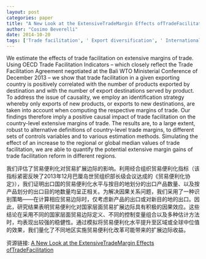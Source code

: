 ```yaml
---
layout: post
categories: paper
title: "A New Look at the ExtensiveTradeMargin Effects ofTradeFacilitation"
author: "Cosimo Beverelli"
date: 2014-10-20
tags: ['Trade facilitation', ' Export diversification', ' International trade agreements', ' WTO']
---
```


We estimate the effects of trade facilitation on extensive margins of trade. Using OECD Trade Facilitation Indicators – which closely reflect the Trade Facilitation Agreement negotiated at the Bali WTO Ministerial Conference of December 2013 – we show that trade facilitation in a given exporting country is positively correlated with the number of products exported by destination and with the number of export destinations served by product. To address the issue of causality, we employ an identification strategy whereby only exports of new products, or exports to new destinations, are taken into account when computing the respective margins of trade. Our findings therefore imply a positive causal impact of trade facilitation on the country-level extensive margins of trade. The results are, to a large extent, robust to alternative definitions of country-level trade margins, to different sets of controls variables and to various estimation methods. Simulating the effect of an increase to the regional or global median values of trade facilitation, we are able to quantify the potential extensive margin gains of trade facilitation reform in different regions.

我们评估了贸易便利化对贸易扩展边际的影响。利用经合组织贸易便利化指标（该指标紧密反映了2013年12月巴厘岛世贸组织部长级会议达成的《贸易便利化协定》），我们证明出口国的贸易便利化水平与按目的地划分的出口产品数量、以及按产品划分的出口目的地数量均呈正相关。为解决因果关系问题，我们采用了一种识别策略——在计算相应贸易边际时，仅考虑新产品的出口或对新目的地的出口。因此，研究结果表明贸易便利化对国家层面贸易扩展边际具有积极的因果效应。这些结论在采用不同的国家层面贸易边际定义、不同的控制变量组合以及多种估计方法时，均表现出较强的稳健性。通过模拟将贸易便利化水平提升至区域或全球中位值的效果，我们量化了不同地区实施贸易便利化改革可能带来的扩展边际收益。

资源链接: [A New Look at the ExtensiveTradeMargin Effects ofTradeFacilitation](https://papers.ssrn.com/sol3/papers.cfm?abstract_id=2511573)
